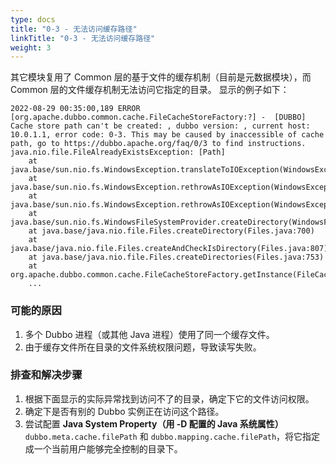 ```yaml
---
type: docs
title: "0-3 - 无法访问缓存路径"
linkTitle: "0-3 - 无法访问缓存路径"
weight: 3
---
```


其它模块复用了 Common 层的基于文件的缓存机制（目前是元数据模块），而 Common 层的文件缓存机制无法访问它指定的目录。
显示的例子如下：

```
2022-08-29 00:35:00,189 ERROR [org.apache.dubbo.common.cache.FileCacheStoreFactory:?] -  [DUBBO] Cache store path can't be created: , dubbo version: , current host: 10.0.1.1, error code: 0-3. This may be caused by inaccessible of cache path, go to https://dubbo.apache.org/faq/0/3 to find instructions. 
java.nio.file.FileAlreadyExistsException: [Path]
	at java.base/sun.nio.fs.WindowsException.translateToIOException(WindowsException.java:87)
	at java.base/sun.nio.fs.WindowsException.rethrowAsIOException(WindowsException.java:103)
	at java.base/sun.nio.fs.WindowsException.rethrowAsIOException(WindowsException.java:108)
	at java.base/sun.nio.fs.WindowsFileSystemProvider.createDirectory(WindowsFileSystemProvider.java:521)
	at java.base/java.nio.file.Files.createDirectory(Files.java:700)
	at java.base/java.nio.file.Files.createAndCheckIsDirectory(Files.java:807)
	at java.base/java.nio.file.Files.createDirectories(Files.java:753)
	at org.apache.dubbo.common.cache.FileCacheStoreFactory.getInstance(FileCacheStoreFactory.java:90)
	...
```

### 可能的原因
1. 多个 Dubbo 进程（或其他 Java 进程）使用了同一个缓存文件。
2. 由于缓存文件所在目录的文件系统权限问题，导致读写失败。

### 排查和解决步骤
1. 根据下面显示的实际异常找到访问不了的目录，确定下它的文件访问权限。
2. 确定下是否有别的 Dubbo 实例正在访问这个路径。 
3. 尝试配置 **Java System Property（用 -D 配置的 Java 系统属性）** `dubbo.meta.cache.filePath` 和 `dubbo.mapping.cache.filePath`，将它指定成一个当前用户能够完全控制的目录下。
